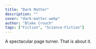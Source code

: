 ```yaml
---
title: "Dark Matter"
description: ""
cover: "dark-matter.webp"
author: "Blake Crouch"
tags: ["Fiction", "Science-Fiction"]
---
```


A spectacular page turner. That is about it. 